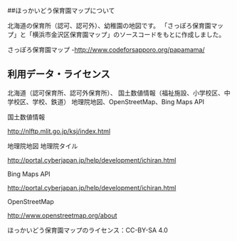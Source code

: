 ﻿##ほっかいどう保育園マップについて

北海道の保育所（認可、認可外）、幼稚園の地図です。
「さっぽろ保育園マップ」と「横浜市金沢区保育園マップ」のソースコードをもとに作成しました。

さっぽろ保育園マップ
-http://www.codeforsapporo.org/papamama/

## 利用データ・ライセンス

北海道（認可保育所、認可外保育所）、
国土数値情報（福祉施設、小学校区、中学校区、学校、鉄道）
地理院地図、OpenStreetMap、Bing Maps API


国土数値情報

http://nlftp.mlit.go.jp/ksj/index.html

地理院地図 地理院タイル

http://portal.cyberjapan.jp/help/development/ichiran.html

Bing Maps API

http://portal.cyberjapan.jp/help/development/ichiran.html

OpenStreetMap

http://www.openstreetmap.org/about

ほっかいどう保育園マップのライセンス：CC-BY-SA 4.0
